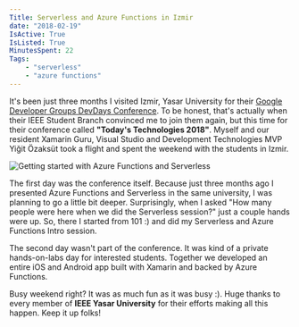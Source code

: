 ```yaml
---
Title: Serverless and Azure Functions in Izmir
date: "2018-02-19" 
IsActive: True
IsListed: True
MinutesSpent: 22
Tags: 
    - "serverless"
    - "azure functions"
---
```


It's been just three months I visited Izmir, Yasar University for their [Google Developer Groups DevDays Conference](gdg-devfest-izmir-2017). To be honest, that's actually when their IEEE Student Branch convinced me to join them again, but this time for their conference called **"Today's Technologies 2018"**. Myself and our resident Xamarin 
 Guru, Visual Studio and Development Technologies MVP Yiğit Özaksüt took a flight and spent the weekend with the students in Izmir. 

![Getting started with Azure Functions and Serverless](/media/Todays-Technlogoies-Izmir-2018/serverless-azure-functions-izmir.jpg)

The first day was the conference itself. Because just three months ago I presented Azure Functions and Serverless in the same university, I was planning to go a little bit deeper. Surprisingly, when I asked "How many people were here when we did the Serverless session?" just a couple hands were up. So, there I started from 101 :) and did my Serverless and Azure Functions Intro session. 

The second day wasn't part of the conference. It was kind of a private hands-on-labs day for interested students. Together we developed an entire iOS and Android app built with Xamarin and backed by Azure Functions. 

Busy weekend right? It was as much fun as it was busy :). Huge thanks to every member of **IEEE Yasar University** for their efforts making all this happen. Keep it up folks!
